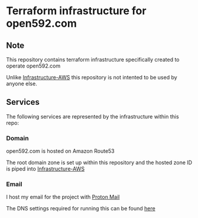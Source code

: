 # Terraform infrastructure for open592.com

## Note

This repository contains terraform infrastructure specifically created to
operate open592.com

Unlike [Infrastructure-AWS](https://github.com/Open592/Infrastructure-AWS) this
repository is not intented to be used by anyone else.

## Services

The following services are represented by the infrastructure within this repo:

### Domain

open592.com is hosted on Amazon Route53

The root domain zone is set up within this repository and the hosted zone ID
is piped into [Infrastructure-AWS](https://github.com/Open592/Infrastructure-AWS)

### Email

I host my email for the project with [Proton Mail](https://proton.me/)

The DNS settings required for running this can be found [here](/)
